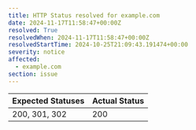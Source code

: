 ```yaml
---
title: HTTP Status resolved for example.com
date: 2024-11-17T11:58:47+00:00Z
resolved: True
resolvedWhen: 2024-11-17T11:58:47+00:00Z
resolvedStartTime: 2024-10-25T21:09:43.191474+00:00
severity: notice
affected:
  - example.com
section: issue
---
```


| Expected Statuses | Actual Status  |
|-------------------|----------------|
| 200, 301, 302 | 200 |
